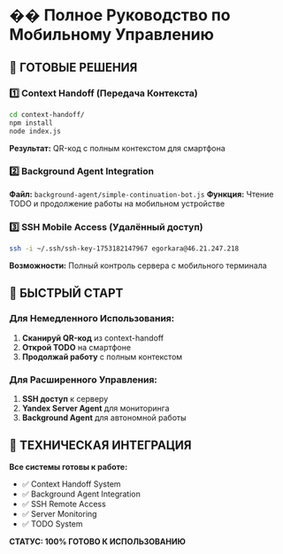# �� Полное Руководство по Мобильному Управлению

## 🎯 ГОТОВЫЕ РЕШЕНИЯ

### 1️⃣ Context Handoff (Передача Контекста)
```bash
cd context-handoff/
npm install
node index.js
```
**Результат:** QR-код с полным контекстом для смартфона

### 2️⃣ Background Agent Integration
**Файл:** `background-agent/simple-continuation-bot.js`
**Функция:** Чтение TODO и продолжение работы на мобильном устройстве

### 3️⃣ SSH Mobile Access (Удалённый доступ)
```bash
ssh -i ~/.ssh/ssh-key-1753182147967 egorkara@46.21.247.218
```
**Возможности:** Полный контроль сервера с мобильного терминала

## 🚀 БЫСТРЫЙ СТАРТ

### Для Немедленного Использования:
1. **Сканируй QR-код** из context-handoff
2. **Открой TODO** на смартфоне
3. **Продолжай работу** с полным контекстом

### Для Расширенного Управления:
1. **SSH доступ** к серверу
2. **Yandex Server Agent** для мониторинга
3. **Background Agent** для автономной работы

## 🔧 ТЕХНИЧЕСКАЯ ИНТЕГРАЦИЯ

**Все системы готовы к работе:**
- ✅ Context Handoff System
- ✅ Background Agent Integration  
- ✅ SSH Remote Access
- ✅ Server Monitoring
- ✅ TODO System

**СТАТУС: 100% ГОТОВО К ИСПОЛЬЗОВАНИЮ**
